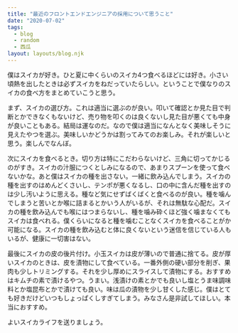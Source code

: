 ```yaml
---
title: "最近のフロントエンドエンジニアの採用について思うこと"
date: "2020-07-02"
tags:
  - blog
  - random
  - 西瓜
layout: layouts/blog.njk
---
```


僕はスイカが好き。ひと夏に中くらいのスイカ4つ食べるほどには好き。小さい頃熱を出したときは必ずスイカをねだっていたらしい。ということで僕なりのスイカの食べ方をまとめていこうと思う。

まず、スイカの選び方。これは適当に選ぶのが良い。叩いて確認とか見た目で判断とかできなくもないけど、売り物を叩くのは良くないし見た目が悪くても中身が良いこともある。結局は運なのだ。なので僕は適当になんとなく美味しそうに見えたやつを選ぶ。美味しいかどうかは割ってみてのお楽しみ。それが楽しいと思う。楽しんでなんぼ。

次にスイカを食べるとき。切り方は特にこだわらないけど、三角に切ってかじるのがすき。スイカの汁服につくとしみになるので、あまりスプーンを使って食べないかな。あと僕はスイカの種を出さない。一緒に飲み込んでしまう。スイカの種を出すのはめんどくさいし、テンポが悪くなるし、口の中に含んだ種を出すのは少し汚いように思える。種など気にせずばくばくと食べるのが良い。種を噛んでしまうと苦いとか喉に詰まるとかいう人がいるが、それは無駄な心配だ。スイカの種を飲み込んでも喉にはつまらないし、種を噛み砕くほど強く噛まなくてもスイカは食べれる。僕くらいになると種を噛むことなくスイカを食べることがか可能になる。スイカの種を飲み込むと体に良くないという迷信を信じている人もいるが、健康に一切害はない。

最後にスイカの皮の後片付け。小玉スイカは皮が薄いので普通に捨てる。皮が厚いスイカのときは、皮を漬物にして食べている。一番外側の硬い部分を削ぎ、果肉も少しトリミングする。それを少し厚めにスライスして漬物にする。おすすめはキムチの素で漬けるやつ。うまい。浅漬けの素とかでも良いし塩とうま味調味料とか塩昆布とかで漬けても良い。味は瓜の漬物を少し甘くした感じ。僕はとても好きだけどいつもしょっぱくしすぎてしまう。みなさん是非試してほしい。本当におすすめ。

よいスイカライフを送りましょう。